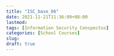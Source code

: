 ```yaml
---
title: "ISC_base_06"
date: 2021-11-21T11:36:09+08:00
lastmod:
tags: [Information Security Conspectus]
categories: [School Courses]
slug:
draft: true
---
```


